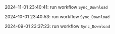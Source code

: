 2024-11-01 23:40:41: run workflow `Sync_Download` 

2024-10-01 23:40:53: run workflow `Sync_Download` 

2024-09-01 23:37:23: run workflow `Sync_Download` 


